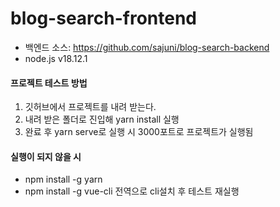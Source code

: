 # blog-search-frontend

- 백엔드 소스: https://github.com/sajuni/blog-search-backend
- node.js v18.12.1

#### 프로젝트 테스트 방법

1. 깃허브에서 프로젝트를 내려 받는다.
2. 내려 받은 폴더로 진입해 yarn install 실행
3. 완료 후 yarn serve로 실행 시 3000포트로 프로젝트가 실행됨

#### 실행이 되지 않을 시

- npm install -g yarn
- npm install -g vue-cli 전역으로 cli설치 후 테스트 재실행
